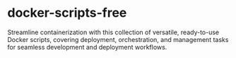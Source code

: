 # docker-scripts-free
Streamline containerization with this collection of versatile, ready-to-use Docker scripts, covering deployment, orchestration, and management tasks for seamless development and deployment workflows.
